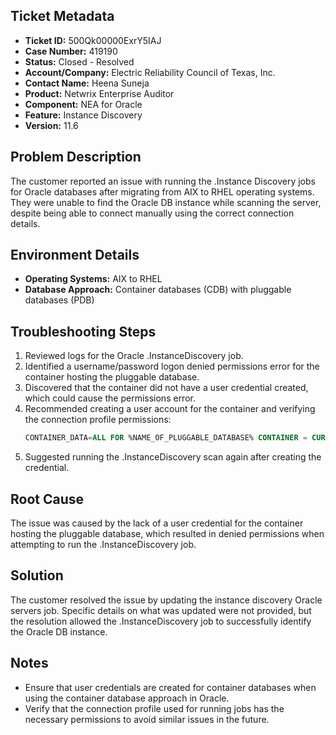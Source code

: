 ## Ticket Metadata
- **Ticket ID:** 500Qk00000ExrY5IAJ
- **Case Number:** 419190
- **Status:** Closed - Resolved
- **Account/Company:** Electric Reliability Council of Texas, Inc.
- **Contact Name:** Heena Suneja
- **Product:** Netwrix Enterprise Auditor
- **Component:** NEA for Oracle
- **Feature:** Instance Discovery
- **Version:** 11.6

## Problem Description
The customer reported an issue with running the .Instance Discovery jobs for Oracle databases after migrating from AIX to RHEL operating systems. They were unable to find the Oracle DB instance while scanning the server, despite being able to connect manually using the correct connection details.

## Environment Details
- **Operating Systems:** AIX to RHEL
- **Database Approach:** Container databases (CDB) with pluggable databases (PDB)

## Troubleshooting Steps
1. Reviewed logs for the Oracle .InstanceDiscovery job.
2. Identified a username/password logon denied permissions error for the container hosting the pluggable database.
3. Discovered that the container did not have a user credential created, which could cause the permissions error.
4. Recommended creating a user account for the container and verifying the connection profile permissions:
   ```sql
   CONTAINER_DATA=ALL FOR %NAME_OF_PLUGGABLE_DATABASE% CONTAINER = CURRENT;
   ```
5. Suggested running the .InstanceDiscovery scan again after creating the credential.

## Root Cause
The issue was caused by the lack of a user credential for the container hosting the pluggable database, which resulted in denied permissions when attempting to run the .InstanceDiscovery job.

## Solution
The customer resolved the issue by updating the instance discovery Oracle servers job. Specific details on what was updated were not provided, but the resolution allowed the .InstanceDiscovery job to successfully identify the Oracle DB instance.

## Notes
- Ensure that user credentials are created for container databases when using the container database approach in Oracle.
- Verify that the connection profile used for running jobs has the necessary permissions to avoid similar issues in the future.